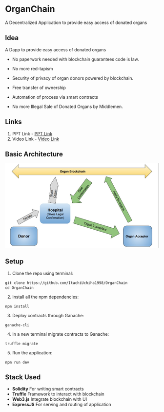# OrganChain
A Decentralized Application to provide easy access of donated organs
## **Idea**

A Dapp to provide easy access of donated organs


- No paperwork needed with blockchain guarantees code is law.

- No more red-tapism

- Security of privacy of organ donors powered by blockchain.

- Free transfer of ownership

- Automation of process via smart contracts

- No more Illegal Sale of Donated Organs by Middlemen.

## **Links**

1. PPT Link - <a href="https://docs.google.com/presentation/d/1XvTY9hsqH40Gv1Hppkb5vaEe2dYYAP6xisrpFsmNOLI/edit?usp=sharing">PPT Link</a>
2. Video Link - <a href="https://drive.google.com/open?id=1A9rT_ACp664BAqE8HmGGxilBwjNIdxLA">Video Link</a>

## **Basic Architecture**

<img src="https://github.com/ItachiUchiha1998/OrganChain/blob/master/organ1.jpg" width="600">

## **Setup**

1. Clone the repo using terminal:

```
git clone https://github.com/ItachiUchiha1998/OrganChain
cd OrganChain
```

2. Install all the npm dependencies:

```
npm install
```

3. Deploy contracts through Ganache:

```
ganache-cli
```

4. In a new terminal migrate contracts to Ganache:

```
truffle migrate
```

5. Run the application:

```
npm run dev
```

## **Stack Used**

- **Solidity** For writing smart contracts
- **Truffle** Framework to interact with blockchain
- **Web3.js** Integrate blockchain with UI
- **ExpressJS** For serving and routing of application

